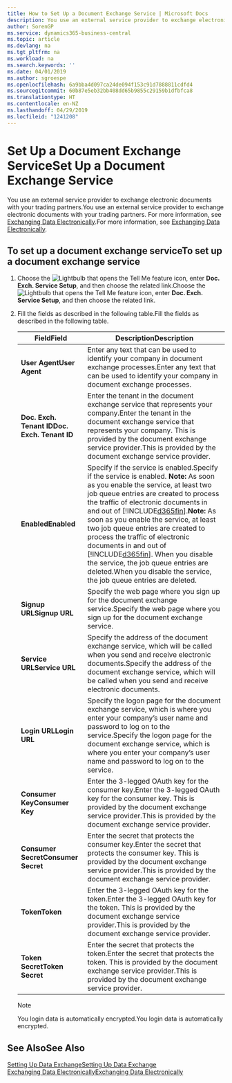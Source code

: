 ```yaml
---
title: How to Set Up a Document Exchange Service | Microsoft Docs
description: You use an external service provider to exchange electronic documents with your trading partners.
author: SorenGP
ms.service: dynamics365-business-central
ms.topic: article
ms.devlang: na
ms.tgt_pltfrm: na
ms.workload: na
ms.search.keywords: ''
ms.date: 04/01/2019
ms.author: sgroespe
ms.openlocfilehash: 6a9bba4d097ca24de094f153c91d7888811cdfd4
ms.sourcegitcommit: 60b87e5eb32bb408dd65b9855c29159b1dfbfca8
ms.translationtype: HT
ms.contentlocale: en-NZ
ms.lasthandoff: 04/29/2019
ms.locfileid: "1241208"
---
```

# <a name="set-up-a-document-exchange-service"></a><span data-ttu-id="e34a5-103">Set Up a Document Exchange Service</span><span class="sxs-lookup"><span data-stu-id="e34a5-103">Set Up a Document Exchange Service</span></span>
<span data-ttu-id="e34a5-104">You use an external service provider to exchange electronic documents with your trading partners.</span><span class="sxs-lookup"><span data-stu-id="e34a5-104">You use an external service provider to exchange electronic documents with your trading partners.</span></span> <span data-ttu-id="e34a5-105">For more information, see [Exchanging Data Electronically](across-data-exchange.md).</span><span class="sxs-lookup"><span data-stu-id="e34a5-105">For more information, see [Exchanging Data Electronically](across-data-exchange.md).</span></span>  

## <a name="to-set-up-a-document-exchange-service"></a><span data-ttu-id="e34a5-106">To set up a document exchange service</span><span class="sxs-lookup"><span data-stu-id="e34a5-106">To set up a document exchange service</span></span>  
1. <span data-ttu-id="e34a5-107">Choose the ![Lightbulb that opens the Tell Me feature](media/ui-search/search_small.png "Tell me what you want to do") icon, enter **Doc. Exch. Service Setup**, and then choose the related link.</span><span class="sxs-lookup"><span data-stu-id="e34a5-107">Choose the ![Lightbulb that opens the Tell Me feature](media/ui-search/search_small.png "Tell me what you want to do") icon, enter **Doc. Exch. Service Setup**, and then choose the related link.</span></span>  
2. <span data-ttu-id="e34a5-108">Fill the fields as described in the following table.</span><span class="sxs-lookup"><span data-stu-id="e34a5-108">Fill the fields as described in the following table.</span></span>  

    |<span data-ttu-id="e34a5-109">Field</span><span class="sxs-lookup"><span data-stu-id="e34a5-109">Field</span></span>|<span data-ttu-id="e34a5-110">Description</span><span class="sxs-lookup"><span data-stu-id="e34a5-110">Description</span></span>|  
    |---------------------------------|---------------------------------------|  
    |<span data-ttu-id="e34a5-111">**User Agent**</span><span class="sxs-lookup"><span data-stu-id="e34a5-111">**User Agent**</span></span>|<span data-ttu-id="e34a5-112">Enter any text that can be used to identify your company in document exchange processes.</span><span class="sxs-lookup"><span data-stu-id="e34a5-112">Enter any text that can be used to identify your company in document exchange processes.</span></span>|  
    |<span data-ttu-id="e34a5-113">**Doc. Exch. Tenant ID**</span><span class="sxs-lookup"><span data-stu-id="e34a5-113">**Doc. Exch. Tenant ID**</span></span>|<span data-ttu-id="e34a5-114">Enter the tenant in the document exchange service that represents your company.</span><span class="sxs-lookup"><span data-stu-id="e34a5-114">Enter the tenant in the document exchange service that represents your company.</span></span> <span data-ttu-id="e34a5-115">This is provided by the document exchange service provider.</span><span class="sxs-lookup"><span data-stu-id="e34a5-115">This is provided by the document exchange service provider.</span></span>|  
    |<span data-ttu-id="e34a5-116">**Enabled**</span><span class="sxs-lookup"><span data-stu-id="e34a5-116">**Enabled**</span></span>|<span data-ttu-id="e34a5-117">Specify if the service is enabled.</span><span class="sxs-lookup"><span data-stu-id="e34a5-117">Specify if the service is enabled.</span></span> <span data-ttu-id="e34a5-118">**Note:**  As soon as you enable the service, at least two job queue entries are created to process the traffic of electronic documents in and out of [!INCLUDE[d365fin](includes/d365fin_md.md)].</span><span class="sxs-lookup"><span data-stu-id="e34a5-118">**Note:**  As soon as you enable the service, at least two job queue entries are created to process the traffic of electronic documents in and out of [!INCLUDE[d365fin](includes/d365fin_md.md)].</span></span> <span data-ttu-id="e34a5-119">When you disable the service, the job queue entries are deleted.</span><span class="sxs-lookup"><span data-stu-id="e34a5-119">When you disable the service, the job queue entries are deleted.</span></span>|  
    |<span data-ttu-id="e34a5-120">**Signup URL**</span><span class="sxs-lookup"><span data-stu-id="e34a5-120">**Signup URL**</span></span>|<span data-ttu-id="e34a5-121">Specify the web page where you sign up for the document exchange service.</span><span class="sxs-lookup"><span data-stu-id="e34a5-121">Specify the web page where you sign up for the document exchange service.</span></span>|  
    |<span data-ttu-id="e34a5-122">**Service URL**</span><span class="sxs-lookup"><span data-stu-id="e34a5-122">**Service URL**</span></span>|<span data-ttu-id="e34a5-123">Specify the address of the document exchange service, which will be called when you send and receive electronic documents.</span><span class="sxs-lookup"><span data-stu-id="e34a5-123">Specify the address of the document exchange service, which will be called when you send and receive electronic documents.</span></span>|  
    |<span data-ttu-id="e34a5-124">**Login URL**</span><span class="sxs-lookup"><span data-stu-id="e34a5-124">**Login URL**</span></span>|<span data-ttu-id="e34a5-125">Specify the logon page for the document exchange service, which is where you enter your company’s user name and password to log on to the service.</span><span class="sxs-lookup"><span data-stu-id="e34a5-125">Specify the logon page for the document exchange service, which is where you enter your company’s user name and password to log on to the service.</span></span>|  
    |<span data-ttu-id="e34a5-126">**Consumer Key**</span><span class="sxs-lookup"><span data-stu-id="e34a5-126">**Consumer Key**</span></span>|<span data-ttu-id="e34a5-127">Enter the 3-legged OAuth key for the consumer key.</span><span class="sxs-lookup"><span data-stu-id="e34a5-127">Enter the 3-legged OAuth key for the consumer key.</span></span> <span data-ttu-id="e34a5-128">This is provided by the document exchange service provider.</span><span class="sxs-lookup"><span data-stu-id="e34a5-128">This is provided by the document exchange service provider.</span></span>|  
    |<span data-ttu-id="e34a5-129">**Consumer Secret**</span><span class="sxs-lookup"><span data-stu-id="e34a5-129">**Consumer Secret**</span></span>|<span data-ttu-id="e34a5-130">Enter the secret that protects the consumer key.</span><span class="sxs-lookup"><span data-stu-id="e34a5-130">Enter the secret that protects the consumer key.</span></span> <span data-ttu-id="e34a5-131">This is provided by the document exchange service provider.</span><span class="sxs-lookup"><span data-stu-id="e34a5-131">This is provided by the document exchange service provider.</span></span>|  
    |<span data-ttu-id="e34a5-132">**Token**</span><span class="sxs-lookup"><span data-stu-id="e34a5-132">**Token**</span></span>|<span data-ttu-id="e34a5-133">Enter the 3-legged OAuth key for the token.</span><span class="sxs-lookup"><span data-stu-id="e34a5-133">Enter the 3-legged OAuth key for the token.</span></span> <span data-ttu-id="e34a5-134">This is provided by the document exchange service provider.</span><span class="sxs-lookup"><span data-stu-id="e34a5-134">This is provided by the document exchange service provider.</span></span>|  
    |<span data-ttu-id="e34a5-135">**Token Secret**</span><span class="sxs-lookup"><span data-stu-id="e34a5-135">**Token Secret**</span></span>|<span data-ttu-id="e34a5-136">Enter the secret that protects the token.</span><span class="sxs-lookup"><span data-stu-id="e34a5-136">Enter the secret that protects the token.</span></span> <span data-ttu-id="e34a5-137">This is provided by the document exchange service provider.</span><span class="sxs-lookup"><span data-stu-id="e34a5-137">This is provided by the document exchange service provider.</span></span>|  

    > [!NOTE]  
    > <span data-ttu-id="e34a5-138">You login data is automatically encrypted.</span><span class="sxs-lookup"><span data-stu-id="e34a5-138">You login data is automatically encrypted.</span></span>

## <a name="see-also"></a><span data-ttu-id="e34a5-139">See Also</span><span class="sxs-lookup"><span data-stu-id="e34a5-139">See Also</span></span>  
[<span data-ttu-id="e34a5-140">Setting Up Data Exchange</span><span class="sxs-lookup"><span data-stu-id="e34a5-140">Setting Up Data Exchange</span></span>](across-set-up-data-exchange.md)  
[<span data-ttu-id="e34a5-141">Exchanging Data Electronically</span><span class="sxs-lookup"><span data-stu-id="e34a5-141">Exchanging Data Electronically</span></span>](across-data-exchange.md)
